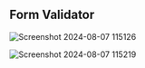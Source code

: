 ## Form Validator 


![Screenshot 2024-08-07 115126](https://github.com/user-attachments/assets/3a684ae3-b1fe-4984-937f-ad3954f42af9)

![Screenshot 2024-08-07 115219](https://github.com/user-attachments/assets/5c0f0e4a-0066-4f3a-9034-20a1aa08713b)
